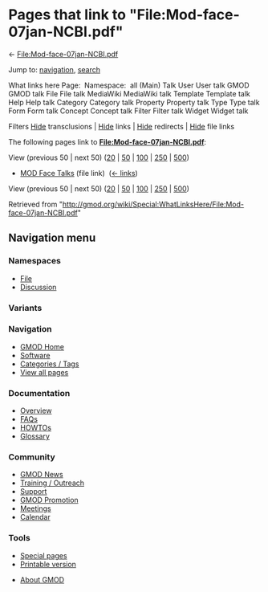 <div id="mw-page-base" class="noprint">

</div>

<div id="mw-head-base" class="noprint">

</div>

<div id="content" class="mw-body" role="main">

<span id="top"></span>

<div id="mw-js-message" style="display:none;">

</div>



# <span dir="auto">Pages that link to "File:Mod-face-07jan-NCBI.pdf"</span>

<div id="bodyContent">

<div id="contentSub">

←
[File:Mod-face-07jan-NCBI.pdf](/wiki/File:Mod-face-07jan-NCBI.pdf "File:Mod-face-07jan-NCBI.pdf")

</div>

<div id="jump-to-nav" class="mw-jump">

Jump to: [navigation](#mw-navigation), [search](#p-search)

</div>

<div id="mw-content-text">

What links here Page:  Namespace:  all (Main) Talk User User talk GMOD
GMOD talk File File talk MediaWiki MediaWiki talk Template Template talk
Help Help talk Category Category talk Property Property talk Type Type
talk Form Form talk Concept Concept talk Filter Filter talk Widget
Widget talk

Filters
[Hide](/mediawiki/index.php?title=Special:WhatLinksHere/File:Mod-face-07jan-NCBI.pdf&hidetrans=1 "Special:WhatLinksHere/File:Mod-face-07jan-NCBI.pdf")
transclusions \|
[Hide](/mediawiki/index.php?title=Special:WhatLinksHere/File:Mod-face-07jan-NCBI.pdf&hidelinks=1 "Special:WhatLinksHere/File:Mod-face-07jan-NCBI.pdf")
links \|
[Hide](/mediawiki/index.php?title=Special:WhatLinksHere/File:Mod-face-07jan-NCBI.pdf&hideredirs=1 "Special:WhatLinksHere/File:Mod-face-07jan-NCBI.pdf")
redirects \|
[Hide](/mediawiki/index.php?title=Special:WhatLinksHere/File:Mod-face-07jan-NCBI.pdf&hideimages=1 "Special:WhatLinksHere/File:Mod-face-07jan-NCBI.pdf")
file links

The following pages link to
**[File:Mod-face-07jan-NCBI.pdf](/wiki/File:Mod-face-07jan-NCBI.pdf "File:Mod-face-07jan-NCBI.pdf")**:

View (previous 50 \| next 50)
([20](/mediawiki/index.php?title=Special:WhatLinksHere/File:Mod-face-07jan-NCBI.pdf&limit=20 "Special:WhatLinksHere/File:Mod-face-07jan-NCBI.pdf")
\|
[50](/mediawiki/index.php?title=Special:WhatLinksHere/File:Mod-face-07jan-NCBI.pdf&limit=50 "Special:WhatLinksHere/File:Mod-face-07jan-NCBI.pdf")
\|
[100](/mediawiki/index.php?title=Special:WhatLinksHere/File:Mod-face-07jan-NCBI.pdf&limit=100 "Special:WhatLinksHere/File:Mod-face-07jan-NCBI.pdf")
\|
[250](/mediawiki/index.php?title=Special:WhatLinksHere/File:Mod-face-07jan-NCBI.pdf&limit=250 "Special:WhatLinksHere/File:Mod-face-07jan-NCBI.pdf")
\|
[500](/mediawiki/index.php?title=Special:WhatLinksHere/File:Mod-face-07jan-NCBI.pdf&limit=500 "Special:WhatLinksHere/File:Mod-face-07jan-NCBI.pdf"))

- [MOD Face Talks](/wiki/MOD_Face_Talks "MOD Face Talks") (file link) ‎
  <span class="mw-whatlinkshere-tools">([←
  links](/mediawiki/index.php?title=Special:WhatLinksHere&target=MOD+Face+Talks "Special:WhatLinksHere"))</span>

View (previous 50 \| next 50)
([20](/mediawiki/index.php?title=Special:WhatLinksHere/File:Mod-face-07jan-NCBI.pdf&limit=20 "Special:WhatLinksHere/File:Mod-face-07jan-NCBI.pdf")
\|
[50](/mediawiki/index.php?title=Special:WhatLinksHere/File:Mod-face-07jan-NCBI.pdf&limit=50 "Special:WhatLinksHere/File:Mod-face-07jan-NCBI.pdf")
\|
[100](/mediawiki/index.php?title=Special:WhatLinksHere/File:Mod-face-07jan-NCBI.pdf&limit=100 "Special:WhatLinksHere/File:Mod-face-07jan-NCBI.pdf")
\|
[250](/mediawiki/index.php?title=Special:WhatLinksHere/File:Mod-face-07jan-NCBI.pdf&limit=250 "Special:WhatLinksHere/File:Mod-face-07jan-NCBI.pdf")
\|
[500](/mediawiki/index.php?title=Special:WhatLinksHere/File:Mod-face-07jan-NCBI.pdf&limit=500 "Special:WhatLinksHere/File:Mod-face-07jan-NCBI.pdf"))

</div>

<div class="printfooter">

Retrieved from
"<http://gmod.org/wiki/Special:WhatLinksHere/File:Mod-face-07jan-NCBI.pdf>"

</div>

<div id="catlinks" class="catlinks catlinks-allhidden">

</div>

<div class="visualClear">

</div>

</div>

</div>

<div id="mw-navigation">

## Navigation menu

<div id="mw-head">



<div id="left-navigation">

<div id="p-namespaces" class="vectorTabs" role="navigation"
aria-labelledby="p-namespaces-label">

### Namespaces

- <span id="ca-nstab-image"><a href="/wiki/File:Mod-face-07jan-NCBI.pdf" accesskey="c"
  title="View the file page [c]">File</a></span>
- <span id="ca-talk"><a
  href="/mediawiki/index.php?title=File_talk:Mod-face-07jan-NCBI.pdf&amp;action=edit&amp;redlink=1"
  accesskey="t"
  title="Discussion about the content page [t]">Discussion</a></span>

</div>

<div id="p-variants" class="vectorMenu emptyPortlet" role="navigation"
aria-labelledby="p-variants-label">

### 

### Variants[](#)

<div class="menu">

</div>

</div>

</div>

<div id="right-navigation">





</div>



</div>

</div>

</div>

<div id="mw-panel">

<div id="p-logo" role="banner">

<a href="/wiki/Main_Page"
style="background-image: url(http://gmod.org/images/GMOD-cogs.png);"
title="Visit the main page"></a>

</div>

<div id="p-Navigation" class="portal" role="navigation"
aria-labelledby="p-Navigation-label">

### Navigation

<div class="body">

- <span id="n-GMOD-Home">[GMOD Home](/wiki/Main_Page)</span>
- <span id="n-Software">[Software](/wiki/GMOD_Components)</span>
- <span id="n-Categories-.2F-Tags">[Categories /
  Tags](/wiki/Categories)</span>
- <span id="n-View-all-pages">[View all
  pages](/wiki/Special:AllPages)</span>

</div>

</div>

<div id="p-Documentation" class="portal" role="navigation"
aria-labelledby="p-Documentation-label">

### Documentation

<div class="body">

- <span id="n-Overview">[Overview](/wiki/Overview)</span>
- <span id="n-FAQs">[FAQs](/wiki/Category:FAQ)</span>
- <span id="n-HOWTOs">[HOWTOs](/wiki/Category:HOWTO)</span>
- <span id="n-Glossary">[Glossary](/wiki/Glossary)</span>

</div>

</div>

<div id="p-Community" class="portal" role="navigation"
aria-labelledby="p-Community-label">

### Community

<div class="body">

- <span id="n-GMOD-News">[GMOD News](/wiki/GMOD_News)</span>
- <span id="n-Training-.2F-Outreach">[Training /
  Outreach](/wiki/Training_and_Outreach)</span>
- <span id="n-Support">[Support](/wiki/Support)</span>
- <span id="n-GMOD-Promotion">[GMOD
  Promotion](/wiki/GMOD_Promotion)</span>
- <span id="n-Meetings">[Meetings](/wiki/Meetings)</span>
- <span id="n-Calendar">[Calendar](/wiki/Calendar)</span>

</div>

</div>

<div id="p-tb" class="portal" role="navigation"
aria-labelledby="p-tb-label">

### Tools

<div class="body">

- <span id="t-specialpages"><a href="/wiki/Special:SpecialPages" accesskey="q"
  title="A list of all special pages [q]">Special pages</a></span>
- <span id="t-print"><a
  href="/mediawiki/index.php?title=Special:WhatLinksHere/File:Mod-face-07jan-NCBI.pdf&amp;printable=yes"
  rel="alternate" accesskey="p"
  title="Printable version of this page [p]">Printable version</a></span>

</div>

</div>

</div>

</div>

<div id="footer" role="contentinfo">

- <span id="footer-places-about">[About
  GMOD](/wiki/GMOD:About "GMOD:About")</span>

<!-- -->






</div>
